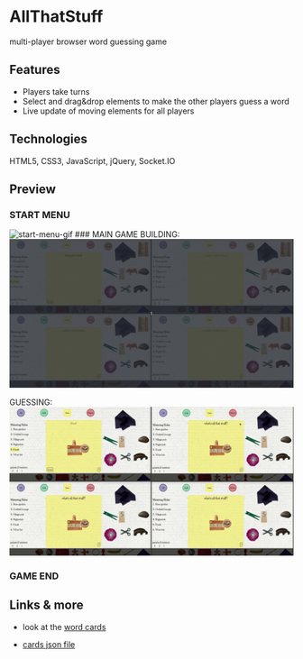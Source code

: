 # AllThatStuff
multi-player browser word guessing game

## Features
* Players take turns
* Select and drag&drop elements to make the other players guess a word
* Live update of moving elements for all players

## Technologies
HTML5, CSS3, JavaScript, jQuery, Socket.IO

## Preview
### START MENU
<img src="./public/preview/start_menu.gif" alt="start-menu-gif">
### MAIN GAME
BUILDING:
<img src="./public/preview/my-turn_building.gif" alt="building-gif">

GUESSING:
<img src="./public/preview/guessing.gif" alt="guessing-gif">

### GAME END

## Links & more
* look at the [word cards](http://www.allthatstuff.fun/cards)

* [cards json file](http://www.allthatstuff.fun/cards_enUS.json)
